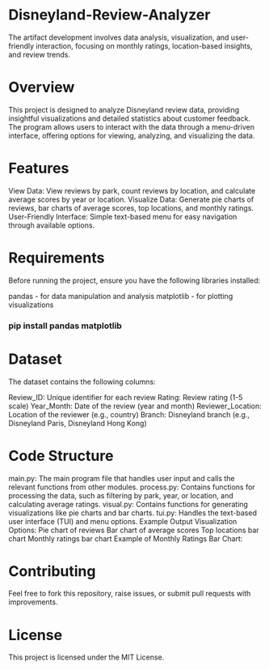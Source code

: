 # Disneyland-Review-Analyzer
The artifact development involves data analysis, visualization, and user-friendly interaction, focusing on monthly ratings, location-based insights, and review trends.

# Overview
This project is designed to analyze Disneyland review data, providing insightful visualizations and detailed statistics about customer feedback. The program allows users to interact with the data through a menu-driven interface, offering options for viewing, analyzing, and visualizing the data.

# Features
View Data: View reviews by park, count reviews by location, and calculate average scores by year or location.
Visualize Data: Generate pie charts of reviews, bar charts of average scores, top locations, and monthly ratings.
User-Friendly Interface: Simple text-based menu for easy navigation through available options.
# Requirements
Before running the project, ensure you have the following libraries installed:

pandas - for data manipulation and analysis
matplotlib - for plotting visualizations

### pip install pandas matplotlib
# Dataset
The dataset contains the following columns:

Review_ID: Unique identifier for each review
Rating: Review rating (1-5 scale)
Year_Month: Date of the review (year and month)
Reviewer_Location: Location of the reviewer (e.g., country)
Branch: Disneyland branch (e.g., Disneyland Paris, Disneyland Hong Kong)

# Code Structure
main.py: The main program file that handles user input and calls the relevant functions from other modules.
process.py: Contains functions for processing the data, such as filtering by park, year, or location, and calculating average ratings.
visual.py: Contains functions for generating visualizations like pie charts and bar charts.
tui.py: Handles the text-based user interface (TUI) and menu options.
Example Output
Visualization Options:
Pie chart of reviews
Bar chart of average scores
Top locations bar chart
Monthly ratings bar chart
Example of Monthly Ratings Bar Chart:

# Contributing
Feel free to fork this repository, raise issues, or submit pull requests with improvements.

# License
This project is licensed under the MIT License.
